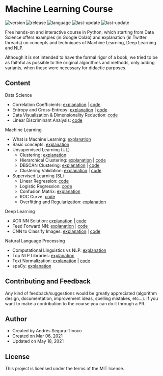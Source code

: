 # Machine Learning Course
![version](https://img.shields.io/badge/version-Dev-blue)
![release](https://img.shields.io/badge/release-0.6.0-blue)
![language](https://img.shields.io/badge/language-Python_3.7%7C3.8-brightgreen)
![last-update](https://img.shields.io/badge/last_update-05/18/2021-orange)
![last-update](https://img.shields.io/badge/license-MIT-orange)

Free hands-on and interactive course in Python, which starting from Data Science offers examples (in Google Colab) and explanation (in Twitter threads) on concepts and techniques of Machine Learning, Deep Learning and NLP.

Although it is not intended to have the formal rigor of a book, we tried to be as faithful as possible to the original algorithms and methods, only adding variants, when these were necessary for didactic purposes.

## Content
Data Science
- Correlation Coefficients: <a href="https://twitter.com/SeguraAndres7/status/1392925454072524803?s=20" target="_blank">explanation</a> \| <a href="https://colab.research.google.com/drive/1OdjOUc1NNonBfia9Qx4tsfm4-oSYoRMU?usp=sharing" target="_blank">code</a>
- Entropy and Cross-Entropy: <a href="https://twitter.com/SeguraAndres7/status/1371554857560182790?s=20" target="_blank">explanation</a> \| <a href="https://colab.research.google.com/drive/1c0BcPyK2e_FmdsfOV5la8ZC_u_T80TTf?usp=sharing" target="_blank">code</a>
- Data Visualization & Dimensionality Reduction: <a href="https://colab.research.google.com/drive/17ZBnZKvn-ujWNmNn-4rdI2BU9lsL4Pg3?usp=sharing" target="_blank">code</a>
- Linear Discriminant Analysis: <a href="https://colab.research.google.com/drive/14oqbmxYlYzgSw4MJzp7YrXBXGQ-N2y19?usp=sharing" target="_blank">code</a>

Machine Learning
- What is Machine Learning: <a href="https://twitter.com/SeguraAndres7/status/1406325975080656896?s=20" target="_blank">explanation</a>
- Basic concepts: <a href="https://twitter.com/SeguraAndres7/status/1374683470342066177?s=20" target="_blank">explanation</a>
- Unsupervised Learning (UL)
  - Clustering: <a href="https://twitter.com/SeguraAndres7/status/1382053877101555716?s=20" target="_blank">explanation</a>
  - Hierarchical Clustering: <a href="https://twitter.com/SeguraAndres7/status/1384580865313869826?s=20" target="_blank">explanation</a> \| <a href="https://colab.research.google.com/drive/1yl3_15R-R6Avbkh8jcFSJMsnHyZmjNBm?usp=sharing" target="_blank">code</a>
  - DBSCAN Clustering: <a href="https://twitter.com/SeguraAndres7/status/1382808231270101001?s=20" target="_blank">explanation</a> \| <a href="https://colab.research.google.com/drive/1zeri7dJ3FvrQitsvwQqFZZd0Fjsmvrmb?usp=sharing" target="_blank">code</a>
  - Clustering Validation: <a href="https://twitter.com/SeguraAndres7/status/1383452802848985090?s=20" target="_blank">explanation</a> \| <a href="https://colab.research.google.com/drive/178RYXMXuj61allc6TU29k93FR43QiHtH?usp=sharing" target="_blank">code</a>
- Supervised Learning (SL)
  - Linear Regression: <a href="https://colab.research.google.com/drive/1hVFERSiiQXYZCxLNSBrkDL-3nIw73mwL?usp=sharing" target="_blank">code</a>
  - Logistic Regression: <a href="https://colab.research.google.com/drive/1NR8ZftXvkKU-KJuQUfTc4AAsBzFSTvjQ?usp=sharing" target="_blank">code</a>
  - Confusion Matrix: <a href="https://twitter.com/SeguraAndres7/status/1379823388949090312?s=20" target="_blank">explanation</a>
  - ROC Curve: <a href="https://colab.research.google.com/drive/1dJJA5w4EgwssogEwJoKqb5ocYX1CKmWv?usp=sharing" target="_blank">code</a>
  - Overfitting and Regularization: <a href="https://twitter.com/SeguraAndres7/status/1359893579737550857?s=20" target="_blank">explanation</a>

Deep Learning
- XOR NN Solution: <a href="https://twitter.com/SeguraAndres7/status/1376252172892049414?s=20" target="_blank">explanation</a> \| <a href="https://colab.research.google.com/drive/1p8LfavHB1-VAmDPbjaHi9o5b1B5AYLwf?usp=sharing" target="_blank">code</a>
- Feed Forward NN: <a href="https://twitter.com/SeguraAndres7/status/1374419061656883204?s=20" target="_blank">explanation</a> \| <a href="https://colab.research.google.com/drive/1uv_0qeH4UnINP-g-GCb93-6xDNfvHx00?usp=sharing" target="_blank">code</a>
- CNN to Classify Images: <a href="https://twitter.com/SeguraAndres7/status/1350184192781541376?s=20" target="_blank">explanation</a> \| <a href="https://colab.research.google.com/drive/1SWeCHHwVAViYRFpdg5JyJ-geEpbbJf6G?usp=sharing" target="_blank">code</a>

Natural Language Processing
- Computational Linguistics vs NLP: <a href="https://twitter.com/SeguraAndres7/status/1385962128473997314?s=20" target="_blank">explanation</a>
- Top NLP Libraries: <a href="https://twitter.com/SeguraAndres7/status/1391587231505260544?s=20" target="_blank">explanation</a>
- Text Normalization: <a href="https://twitter.com/SeguraAndres7/status/1393661103670972416?s=20" target="_blank">explanation</a> \| <a href="https://colab.research.google.com/drive/1tTWlUUj_sWy0cKAX04MZG-dku3yYSKZJ?usp=sharing" target="_blank">code</a>
- spaCy: <a href="https://twitter.com/SeguraAndres7/status/1379518067277987843?s=20" target="_blank">explanation</a>

## Contributing and Feedback
Any kind of feedback/suggestions would be greatly appreciated (algorithm design, documentation, improvement ideas, spelling mistakes, etc...). If you want to make a contribution to the course you can do it through a PR.

## Author
- Created by Andrés Segura-Tinoco
- Created on Mar 06, 2021
- Updated on May 18, 2021

## License
This project is licensed under the terms of the MIT license.
